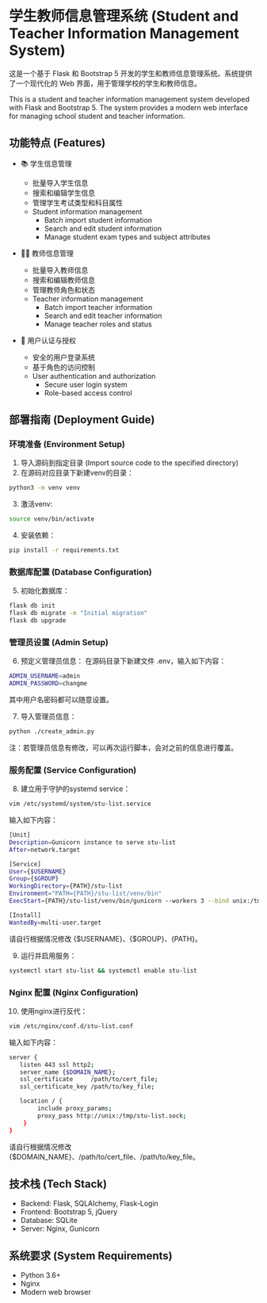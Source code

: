 # 学生教师信息管理系统 (Student and Teacher Information Management System)

这是一个基于 Flask 和 Bootstrap 5 开发的学生和教师信息管理系统。系统提供了一个现代化的 Web 界面，用于管理学校的学生和教师信息。

This is a student and teacher information management system developed with Flask and Bootstrap 5. The system provides a modern web interface for managing school student and teacher information.

## 功能特点 (Features)

- 📚 学生信息管理
  - 批量导入学生信息
  - 搜索和编辑学生信息
  - 管理学生考试类型和科目属性
  - Student information management
    - Batch import student information
    - Search and edit student information
    - Manage student exam types and subject attributes

- 👨‍🏫 教师信息管理
  - 批量导入教师信息
  - 搜索和编辑教师信息
  - 管理教师角色和状态
  - Teacher information management
    - Batch import teacher information
    - Search and edit teacher information
    - Manage teacher roles and status

- 🔐 用户认证与授权
  - 安全的用户登录系统
  - 基于角色的访问控制
  - User authentication and authorization
    - Secure user login system
    - Role-based access control

## 部署指南 (Deployment Guide)

### 环境准备 (Environment Setup)

1. 导入源码到指定目录 (Import source code to the specified directory)
2. 在源码对应目录下新建venv的目录：
```bash
python3 -m venv venv
```
3. 激活venv:
```bash
source venv/bin/activate
```
4. 安装依赖：
```bash
pip install -r requirements.txt
```

### 数据库配置 (Database Configuration)

5. 初始化数据库：
```bash
flask db init
flask db migrate -m "Initial migration"
flask db upgrade
```

### 管理员设置 (Admin Setup)

6. 预定义管理员信息：
在源码目录下新建文件 .env，输入如下内容：
```bash
ADMIN_USERNAME=admin
ADMIN_PASSWORD=changme
```
其中用户名密码都可以随意设置。

7. 导入管理员信息：
```bash
python ./create_admin.py
```
注：若管理员信息有修改，可以再次运行脚本，会对之前的信息进行覆盖。

### 服务配置 (Service Configuration)

8. 建立用于守护的systemd service：
```bash
vim /etc/systemd/system/stu-list.service
```
输入如下内容：
```bash
[Unit]
Description=Gunicorn instance to serve stu-list
After=network.target

[Service]
User={$USERNAME}
Group={$GROUP}
WorkingDirectory={PATH}/stu-list
Environment="PATH={PATH}/stu-list/venv/bin"
ExecStart={PATH}/stu-list/venv/bin/gunicorn --workers 3 --bind unix:/tmp/stu-list.sock -m 007 wsgi:app

[Install]
WantedBy=multi-user.target
```
请自行根据情况修改 {$USERNAME}、{$GROUP}、{PATH}。

9. 运行并启用服务：
```bash
systemctl start stu-list && systemctl enable stu-list
```

### Nginx 配置 (Nginx Configuration)

10. 使用nginx进行反代：
```bash
vim /etc/nginx/conf.d/stu-list.conf
```
输入如下内容：
```bash
server {
   listen 443 ssl http2;
   server_name {$DOMAIN_NAME};
   ssl_certificate     /path/to/cert_file;
   ssl_certificate_key /path/to/key_file;

   location / {
        include proxy_params;
        proxy_pass http://unix:/tmp/stu-list.sock;
    }
}
```
请自行根据情况修改{$DOMAIN_NAME}、/path/to/cert_file、/path/to/key_file。

## 技术栈 (Tech Stack)

- Backend: Flask, SQLAlchemy, Flask-Login
- Frontend: Bootstrap 5, jQuery
- Database: SQLite
- Server: Nginx, Gunicorn

## 系统要求 (System Requirements)

- Python 3.6+
- Nginx
- Modern web browser